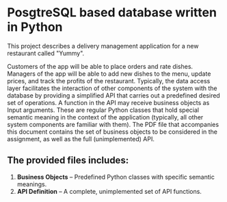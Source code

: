 # PosgtreSQL based database written in Python

This project describes a delivery management application for a new
restaurant called "Yummy".

Customers of the app will be able to place orders and rate dishes. Managers of the app will be
able to add new dishes to the menu, update prices, and track the profits of the restaurant.
Typically, the data access layer facilitates the interaction of other components of the system
with the database by providing a simplified API that carries out a predefined desired set of
operations. A function in the API may receive business objects as Input arguments. These are
regular Python classes that hold special semantic meaning in the context of the application
(typically, all other system components are familiar with them). The PDF file that accompanies
this document contains the set of business objects to be considered in the assignment, as well
as the full (unimplemented) API.

## The provided files includes:
1. **Business Objects** – Predefined Python classes with specific semantic meanings.
2. **API Definition** – A complete, unimplemented set of API functions.

